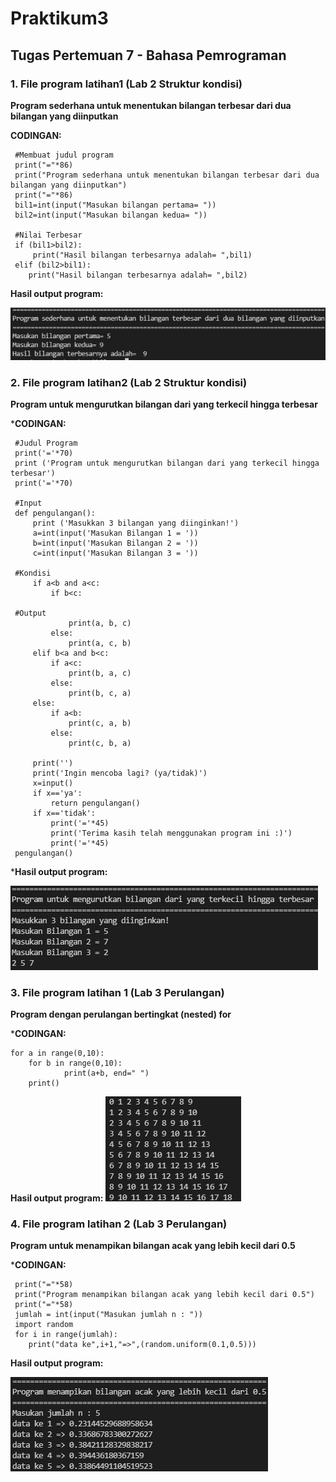 # Praktikum3
## Tugas Pertemuan 7 - Bahasa Pemrograman

### 1. File program latihan1 (Lab 2 Struktur kondisi)
**Program sederhana untuk menentukan bilangan terbesar dari dua bilangan yang diinputkan**

**CODINGAN:**
```
 #Membuat judul program 
 print("="*86)
 print("Program sederhana untuk menentukan bilangan terbesar dari dua bilangan yang diinputkan")
 print("="*86)
 bil1=int(input("Masukan bilangan pertama= "))
 bil2=int(input("Masukan bilangan kedua= "))

 #Nilai Terbesar
 if (bil1>bil2):
     print("Hasil bilangan terbesarnya adalah= ",bil1)
 elif (bil2>bil1):
    print("Hasil bilangan terbesarnya adalah= ",bil2)
```
**Hasil output program:**

![Gambar 1](screenshoot/ss1.png)

### 2. File program latihan2 (Lab 2 Struktur kondisi)
**Program untuk mengurutkan bilangan dari yang terkecil hingga terbesar**

***CODINGAN:**
```
 #Judul Program
 print('='*70)
 print ('Program untuk mengurutkan bilangan dari yang terkecil hingga terbesar')
 print('='*70)

 #Input 
 def pengulangan():
     print ('Masukkan 3 bilangan yang diinginkan!')
     a=int(input('Masukan Bilangan 1 = '))
     b=int(input('Masukan Bilangan 2 = '))
     c=int(input('Masukan Bilangan 3 = '))

 #Kondisi
     if a<b and a<c:
         if b<c:
            
 #Output 
             print(a, b, c)
         else:
             print(a, c, b)
     elif b<a and b<c:
         if a<c:
             print(b, a, c)
         else:
             print(b, c, a)
     else:
         if a<b:
             print(c, a, b)
         else:
             print(c, b, a)

     print('')
     print('Ingin mencoba lagi? (ya/tidak)')
     x=input()
     if x=='ya':
         return pengulangan()
     if x=='tidak':
         print('='*45)
         print('Terima kasih telah menggunakan program ini :)')
         print('='*45)
 pengulangan()
```
***Hasil output program:**

![Gambar 2](screenshoot/ss2.png)

### 3. File program latihan 1 (Lab 3 Perulangan)
**Program dengan perulangan bertingkat (nested) for**

***CODINGAN:**
```
for a in range(0,10):
	for b in range(0,10):
            print(a+b, end=" ")
	print()
```
**Hasil output program:**
![Gambar 3](screenshoot/ss3.png)

### 4. File program latihan 2 (Lab 3 Perulangan)
**Program untuk menampikan bilangan acak yang lebih kecil dari 0.5**

***CODINGAN:**
```
 print("="*58)
 print("Program menampikan bilangan acak yang lebih kecil dari 0.5")
 print("="*58)
 jumlah = int(input("Masukan jumlah n : "))
 import random
 for i in range(jumlah):
    print("data ke",i+1,"=>",(random.uniform(0.1,0.5)))
```    
**Hasil output program:**

![Gambar 4](screenshoot/ss4.png)

 
